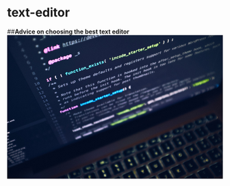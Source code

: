 # text-editor
##**Advice on choosing the best text editor**
![gray laptop](turned-gray-laptop-computer.jpg)
